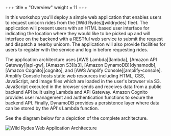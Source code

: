 +++ 
title = "Overview" 
weight = 11 
+++

In this workshop you'll deploy a simple web application that enables users to request unicorn rides from the [Wild Rydes][wildrydes] fleet. The application will present users with an HTML based user interface for indicating the location where they would like to be picked up and will interface on the backend with a RESTful web service to submit the request and dispatch a nearby unicorn. The application will also provide facilities for users to register with the service and log in before requesting rides.

The application architecture uses [AWS Lambda][lambda], [Amazon API Gateway][api-gw], [Amazon S3][s3], [Amazon DynamoDB][dynamodb], [Amazon Cognito][cognito], and [AWS Amplify Console][amplify-console]. Amplify Console hosts static web resources including HTML, CSS, JavaScript, and image files which are loaded in the user's browser via S3. JavaScript executed in the browser sends and receives data from a public backend API built using Lambda and API Gateway. Amazon Cognito provides user management and authentication functions to secure the backend API. Finally, DynamoDB provides a  persistence layer where data can be stored by the API's Lambda function.

See the diagram below for a depiction of the complete architecture.

![Wild Rydes Web Application Architecture](/images/wildrydes-complete-architecture.png)